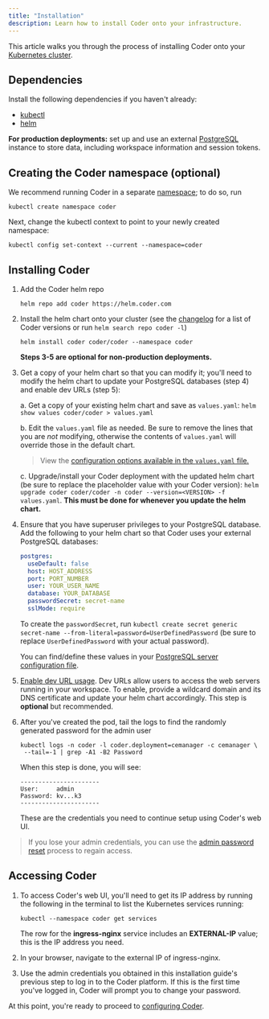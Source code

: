 ```yaml
---
title: "Installation"
description: Learn how to install Coder onto your infrastructure.
---
```


This article walks you through the process of installing Coder onto your
[Kubernetes cluster](kubernetes/index.md).

## Dependencies

Install the following dependencies if you haven't already:

- [kubectl](https://kubernetes.io/docs/tasks/tools/install-kubectl/)
- [helm](https://helm.sh/docs/intro/install/)

**For production deployments:** set up and use an external
[PostgreSQL](https://www.postgresql.org/docs/12/admin.html) instance to store
data, including workspace information and session tokens.

## Creating the Coder namespace (optional)

We recommend running Coder in a separate
[namespace](https://kubernetes.io/docs/concepts/overview/working-with-objects/namespaces/);
to do so, run

```console
kubectl create namespace coder
```

Next, change the kubectl context to point to your newly created namespace:

```console
kubectl config set-context --current --namespace=coder
```

## Installing Coder

1. Add the Coder helm repo

   ```console
   helm repo add coder https://helm.coder.com
   ```

1. Install the helm chart onto your cluster (see the
   [changelog](../changelog/index.md) for a list of Coder versions or run
   `helm search repo coder -l`)

   ```console
   helm install coder coder/coder --namespace coder
   ```

   **Steps 3-5 are optional for non-production deployments.**

1. Get a copy of your helm chart so that you can modify it; you'll need to
   modify the helm chart to update your PostgreSQL databases (step 4) and enable
   dev URLs (step 5):

   a. Get a copy of your existing helm chart and save as `values.yaml`:
   `helm show values coder/coder > values.yaml`

   b. Edit the `values.yaml` file as needed. Be sure to remove the lines that
   you are _not_ modifying, otherwise the contents of `values.yaml` will
   override those in the default chart.

   > View the [configuration options available in the `values.yaml` file.](https://github.com/cdr/enterprise-helm#values)

   c. Upgrade/install your Coder deployment with the updated helm chart (be sure
   to replace the placeholder value with your Coder version):
   `helm upgrade coder coder/coder -n coder --version=<VERSION> -f values.yaml`.
   **This must be done for whenever you update the helm chart.**

1. Ensure that you have superuser privileges to your PostgreSQL database. Add
   the following to your helm chart so that Coder uses your external PostgreSQL
   databases:

   ```yaml
   postgres:
     useDefault: false
     host: HOST_ADDRESS
     port: PORT_NUMBER
     user: YOUR_USER_NAME
     database: YOUR_DATABASE
     passwordSecret: secret-name
     sslMode: require
   ```

   To create the `passwordSecret`, run
   `kubectl create secret generic secret-name --from-literal=password=UserDefinedPassword`
   (be sure to replace `UserDefinedPassword` with your actual password).

   You can find/define these values in your
   [PostgreSQL server configuration file](https://www.postgresql.org/docs/current/config-setting.html).

1. [Enable dev URL usage](../admin/devurls.md). Dev URLs allow users to access
   the web servers running in your workspace. To enable, provide a wildcard
   domain and its DNS certificate and update your helm chart accordingly. This
   step is **optional** but recommended.

1. After you've created the pod, tail the logs to find the randomly generated
   password for the admin user

   ```console
   kubectl logs -n coder -l coder.deployment=cemanager -c cemanager \
    --tail=-1 | grep -A1 -B2 Password
   ```

   When this step is done, you will see:

   ```text
   ----------------------
   User:     admin
   Password: kv...k3
   ----------------------
   ```

   These are the credentials you need to continue setup using Coder's web UI.

> If you lose your admin credentials, you can use the
> [admin password reset](../admin/access-control/password-reset.md#resetting-the-site-admin-password)
> process to regain access.

## Accessing Coder

1. To access Coder's web UI, you'll need to get its IP address by running the
   following in the terminal to list the Kubernetes services running:

   ```console
   kubectl --namespace coder get services
   ```

   The row for the **ingress-nginx** service includes an **EXTERNAL-IP** value;
   this is the IP address you need.

1. In your browser, navigate to the external IP of ingress-nginx.

1. Use the admin credentials you obtained in this installation guide's previous
   step to log in to the Coder platform. If this is the first time you've logged
   in, Coder will prompt you to change your password.

At this point, you're ready to proceed to [configuring Coder](configuration.md).
